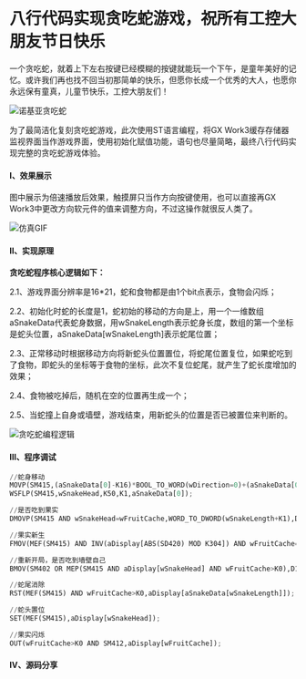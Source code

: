 # 八行代码实现贪吃蛇游戏，祝所有工控大朋友节日快乐

一个贪吃蛇，就着上下左右按键已经模糊的按键就能玩一个下午，是童年美好的记忆。或许我们再也找不回当初那简单的快乐，但愿你长成一个优秀的大人，也愿你永远保有童真，儿童节快乐，工控大朋友们！

![诺基亚贪吃蛇](https://pic.imgdb.cn/item/60b3cf2239f6859bc23d2ed8.jpg)

为了最简洁化复刻贪吃蛇游戏，此次使用ST语言编程，将GX Work3缓存存储器监视界面当作游戏界面，使用初始化赋值功能，语句也尽量简略，最终八行代码实现完整的贪吃蛇游戏体验。

#### Ⅰ、效果展示

图中展示为倍速播放后效果，触摸屏只当作方向按键使用，也可以直接再GX Work3中更改方向软元件的值来调整方向，不过这操作就很反人类了。

![仿真GIF](https://pic.imgdb.cn/item/60b3cf2239f6859bc23d2efb.gif)

#### Ⅱ、实现原理

**贪吃蛇程序核心逻辑如下：**

2.1、游戏界面分辨率是16*21，蛇和食物都是由1个bit点表示，食物会闪烁；

2.2、初始化时蛇的长度是1，蛇初始的移动的方向是上，用一个一维数组aSnakeData代表蛇身数据，用wSnakeLength表示蛇身长度，数组的第一个坐标是蛇头位置，aSnakeData[wSnakeLength]表示蛇尾位置；

2.3、正常移动时根据移动方向将新蛇头位置置位，将蛇尾位置复位，如果蛇吃到了食物，即蛇头的坐标等于食物的坐标，此次不复位蛇尾，就产生了蛇长度增加的效果；

2.4、食物被吃掉后，随机在空的位置再生成一个；

2.5、当蛇撞上自身或墙壁，游戏结束，用新蛇头的位置是否已被置位来判断的。

![贪吃蛇编程逻辑](https://pic.imgdb.cn/item/60b3d2b039f6859bc266ee18.png)

#### Ⅲ、程序调试

```python
//蛇身移动
MOVP(SM415,(aSnakeData[0]-K16)*BOOL_TO_WORD(wDirection=0)+(aSnakeData[0]+K16)*BOOL_TO_WORD(wDirection=1)+(aSnakeData[0]+K1)*BOOL_TO_WORD(wDirection=2)+(aSnakeData[0]-K1)*BOOL_TO_WORD(wDirection=3),wSnakeHead);
WSFLP(SM415,wSnakeHead,K50,K1,aSnakeData[0]);

//是否吃到果实
DMOVP(SM415 AND wSnakeHead=wFruitCache,WORD_TO_DWORD(wSnakeLength+K1),D31);

//果实新生
FMOV(MEF(SM415) AND INV(aDisplay[ABS(SD420) MOD K304]) AND wFruitCache=K0,ABS(SD420) MOD K304,K2,D32);

//重新开局，是否吃到墙壁自己
BMOV(SM402 OR MEP(SM415 AND aDisplay[wSnakeHead] AND wFruitCache>K0),D100,K90,D0);

//蛇尾消除
RST(MEF(SM415) AND wFruitCache>K0,aDisplay[aSnakeData[wSnakeLength]]);

//蛇头置位
SET(MEF(SM415),aDisplay[wSnakeHead]);

//果实闪烁
OUT(wFruitCache>K0 AND SM412,aDisplay[wFruitCache]);
```

#### Ⅳ、源码分享

